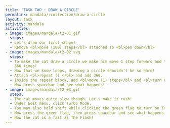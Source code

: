 ```yaml
---
title: 'TASK TWO : DRAW A CIRCLE'
permalink: mandala/:collection/draw-a-circle
layout: task
activity: mandala
activities:
- image: images/mandala/t2-01.gif
  steps:
  - Let's draw our first shape!
  - Remove <bl>move (100) steps</bl> attached to <bl>pen down</bl>
- image: images/mandala/t2-02.svg
  steps:
  - To make the cat draw a circle we make him move 1 step forward and turn 1 degree
    360 times!
  - Now that we know loops, drawing a circle shouldn't be so hard!
  - Attach <bl>repeat () </bl> and add 360.
  - Inside the repeat block, add <bl>move (1) steps</bl> and <bl>turn CW (1) degrees</bl>.
  - Now press spacebar and see what happens!
- image: images/mandala/t2-03.gif
  steps:
  - The cat moves quite slow though. Let's make it rush!
  - Under Edit menu, click Turbo Mode.
  - You may also hold shift while clicking the green flag to turn on Turbo Mode.
  - Now press the green flag, then press spacebar and see what happens.
  - Now the cat is a fast as The Flash!
---
```


